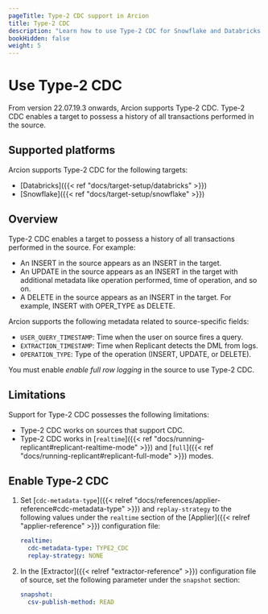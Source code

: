 ```yaml
---
pageTitle: Type-2 CDC support in Arcion 
title: Type-2 CDC
description: "Learn how to use Type-2 CDC for Snowflake and Databricks in Arcion."
bookHidden: false
weight: 5
---
```


# Use Type-2 CDC

From version 22.07.19.3 onwards, Arcion supports Type-2 CDC. Type-2 CDC enables a target to possess a history of all transactions performed in the source.

## Supported platforms
Arcion supports Type-2 CDC for the following targets:

- [Databricks]({{< ref "docs/target-setup/databricks" >}})
- [Snowflake]({{< ref "docs/target-setup/snowflake" >}})

## Overview

Type-2 CDC enables a target to possess a history of all transactions performed in the source. For example:

- An INSERT in the source appears as an INSERT in the target.
- An UPDATE in the source appears as an INSERT in the target with additional metadata like operation performed, time of operation, and so on.
- A DELETE in the source appears as an INSERT in the target. For example, INSERT with OPER_TYPE as DELETE.

Arcion supports the following metadata related to source-specific fields:

- `USER_QUERY_TIMESTAMP`: Time when the user on source fires a query.
- `EXTRACTION_TIMESTAMP`: Time when Replicant detects the DML from logs.
- `OPERATION_TYPE`: Type of the operation (INSERT, UPDATE, or DELETE).

You must enable *enable full row logging* in the source to use Type-2 CDC.

## Limitations
Support for Type-2 CDC possesses the following limitations: 
- Type-2 CDC works on sources that support CDC.
- Type-2 CDC works in [`realtime`]({{< ref "docs/running-replicant#replicant-realtime-mode" >}}) and [`full`]({{< ref "docs/running-replicant#replicant-full-mode" >}}) modes.

## Enable Type-2 CDC
1. Set [`cdc-metadata-type`]({{< relref "docs/references/applier-reference#cdc-metadata-type" >}}) and `replay-strategy` to the following values under the `realtime` section of the [Applier]({{< relref "applier-reference" >}}) configuration file:

    ```YAML
    realtime:
      cdc-metadata-type: TYPE2_CDC
      replay-strategy: NONE
    ```

2. In the [Extractor]({{< relref "extractor-reference" >}}) configuration file of source, set the following parameter under the `snapshot` section:

    ```YAML
    snapshot:
      csv-publish-method: READ
    ```